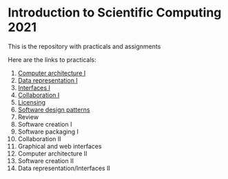 # Introduction to Scientific Computing 2021

This is the repository with practicals and assignments

Here are the links to practicals:
1. [Computer architecture I](Practical_1/)
2. [Data representation I](Practical_2/)
3. [Interfaces I](Practical_3/)
4. [Collaboration I](Practical_4/)
5. [Licensing](Practical_5/)
6. [Software design patterns](Practical_6)
7. Review
8. Software creation I
9. Software packaging I
10. Collaboration II
11. Graphical and web interfaces
12. Computer architecture II
13. Software creation II
14. Data representation/Interfaces II
